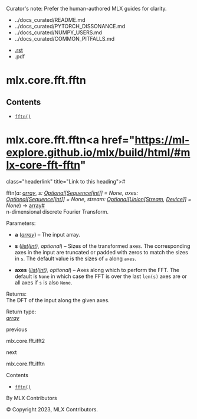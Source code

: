 Curator's note: Prefer the human-authored MLX guides for clarity.
- ../docs_curated/README.md
- ../docs_curated/PYTORCH_DISSONANCE.md
- ../docs_curated/NUMPY_USERS.md
- ../docs_curated/COMMON_PITFALLS.md


<div id="main-content" class="bd-main" role="main">

<div class="sbt-scroll-pixel-helper">

</div>

<div class="bd-content">

<div class="bd-article-container">

<div class="bd-header-article d-print-none">

<div class="header-article-items header-article__inner">

<div class="header-article-items__start">

<div class="header-article-item">

<span class="fa-solid fa-bars"></span>

</div>

</div>

<div class="header-article-items__end">

<div class="header-article-item">

<div class="article-header-buttons">

<a href="https://github.com/ml-explore/mlx"
class="btn btn-sm btn-source-repository-button"
data-bs-placement="bottom" data-bs-toggle="tooltip" target="_blank"
title="Source repository"><span class="btn__icon-container"> <em></em>
</span></a>

<div class="dropdown dropdown-download-buttons">

- <a
  href="https://ml-explore.github.io/mlx/build/html/_sources/python/_autosummary/mlx.core.fft.fftn.rst"
  class="btn btn-sm btn-download-source-button dropdown-item"
  data-bs-placement="left" data-bs-toggle="tooltip" target="_blank"
  title="Download source file"><span class="btn__icon-container">
  <em></em> </span> <span class="btn__text-container">.rst</span></a>
- <span class="btn__icon-container"> </span>
  <span class="btn__text-container">.pdf</span>

</div>

<span class="btn__icon-container"> </span>

<span class="fa-solid fa-list"></span>

</div>

</div>

</div>

</div>

</div>

<div id="jb-print-docs-body" class="onlyprint">

# mlx.core.fft.fftn

<div id="print-main-content">

<div id="jb-print-toc">

<div>

## Contents

</div>

- <a href="https://ml-explore.github.io/mlx/build/html/#mlx.core.fft.fftn"
  class="reference internal nav-link"><span class="pre"><code
  class="docutils literal notranslate">fftn()</code></span></a>

</div>

</div>

</div>

<div id="searchbox">

</div>

<div id="mlx-core-fft-fftn" class="section">

# mlx.core.fft.fftn<a href="https://ml-explore.github.io/mlx/build/html/#mlx-core-fft-fftn"
class="headerlink" title="Link to this heading">#</a>

<span class="sig-name descname"><span class="pre">fftn</span></span><span class="sig-paren">(</span>*<span class="n"><span class="pre">a</span></span><span class="p"><span class="pre">:</span></span><span class="w"> </span><span class="n"><a
href="https://ml-explore.github.io/mlx/build/html/python/_autosummary/mlx.core.array.html#mlx.core.array"
class="reference internal" title="mlx.core.array"><span
class="pre">array</span></a></span>*, *<span class="n"><span class="pre">s</span></span><span class="p"><span class="pre">:</span></span><span class="w"> </span><span class="n"><a href="https://docs.python.org/3/library/typing.html#typing.Optional"
class="reference external" title="(in Python v3.13)"><span
class="pre">Optional</span></a><span class="p"><span class="pre">\[</span></span><a
href="https://docs.python.org/3/library/collections.abc.html#collections.abc.Sequence"
class="reference external" title="(in Python v3.13)"><span
class="pre">Sequence</span></a><span class="p"><span class="pre">\[</span></span><a href="https://docs.python.org/3/library/functions.html#int"
class="reference external" title="(in Python v3.13)"><span
class="pre">int</span></a><span class="p"><span class="pre">\]</span></span><span class="p"><span class="pre">\]</span></span></span><span class="w"> </span><span class="o"><span class="pre">=</span></span><span class="w"> </span><span class="default_value"><span class="pre">None</span></span>*, *<span class="n"><span class="pre">axes</span></span><span class="p"><span class="pre">:</span></span><span class="w"> </span><span class="n"><a href="https://docs.python.org/3/library/typing.html#typing.Optional"
class="reference external" title="(in Python v3.13)"><span
class="pre">Optional</span></a><span class="p"><span class="pre">\[</span></span><a
href="https://docs.python.org/3/library/collections.abc.html#collections.abc.Sequence"
class="reference external" title="(in Python v3.13)"><span
class="pre">Sequence</span></a><span class="p"><span class="pre">\[</span></span><a href="https://docs.python.org/3/library/functions.html#int"
class="reference external" title="(in Python v3.13)"><span
class="pre">int</span></a><span class="p"><span class="pre">\]</span></span><span class="p"><span class="pre">\]</span></span></span><span class="w"> </span><span class="o"><span class="pre">=</span></span><span class="w"> </span><span class="default_value"><span class="pre">None</span></span>*, *<span class="n"><span class="pre">stream</span></span><span class="p"><span class="pre">:</span></span><span class="w"> </span><span class="n"><a href="https://docs.python.org/3/library/typing.html#typing.Optional"
class="reference external" title="(in Python v3.13)"><span
class="pre">Optional</span></a><span class="p"><span class="pre">\[</span></span><a href="https://docs.python.org/3/library/typing.html#typing.Union"
class="reference external" title="(in Python v3.13)"><span
class="pre">Union</span></a><span class="p"><span class="pre">\[</span></span><a
href="https://ml-explore.github.io/mlx/build/html/python/_autosummary/stream_class.html#mlx.core.Stream"
class="reference internal" title="mlx.core.Stream"><span
class="pre">Stream</span></a><span class="p"><span class="pre">,</span></span><span class="w"> </span><a
href="https://ml-explore.github.io/mlx/build/html/python/_autosummary/mlx.core.Device.html#mlx.core.Device"
class="reference internal" title="mlx.core.Device"><span
class="pre">Device</span></a><span class="p"><span class="pre">\]</span></span><span class="p"><span class="pre">\]</span></span></span><span class="w"> </span><span class="o"><span class="pre">=</span></span><span class="w"> </span><span class="default_value"><span class="pre">None</span></span>*<span class="sig-paren">)</span> <span class="sig-return"><span class="sig-return-icon">→</span> <span class="sig-return-typehint"><a
href="https://ml-explore.github.io/mlx/build/html/python/_autosummary/mlx.core.array.html#mlx.core.array"
class="reference internal" title="mlx.core.array"><span
class="pre">array</span></a></span></span><a href="https://ml-explore.github.io/mlx/build/html/#mlx.core.fft.fftn"
class="headerlink" title="Link to this definition">#</a>  
n-dimensional discrete Fourier Transform.

Parameters<span class="colon">:</span>  
- **a** (<a
  href="https://ml-explore.github.io/mlx/build/html/python/_autosummary/mlx.core.array.html#mlx.core.array"
  class="reference internal" title="mlx.core.array"><em>array</em></a>)
  – The input array.

- **s** (<a href="https://docs.python.org/3/library/stdtypes.html#list"
  class="reference external" title="(in Python v3.13)"><em>list</em></a>*(*<a href="https://docs.python.org/3/library/functions.html#int"
  class="reference external" title="(in Python v3.13)"><em>int</em></a>*),*
  *optional*) – Sizes of the transformed axes. The corresponding axes in
  the input are truncated or padded with zeros to match the sizes in
  <span class="pre">`s`</span>. The default value is the sizes of
  <span class="pre">`a`</span> along <span class="pre">`axes`</span>.

- **axes**
  (<a href="https://docs.python.org/3/library/stdtypes.html#list"
  class="reference external" title="(in Python v3.13)"><em>list</em></a>*(*<a href="https://docs.python.org/3/library/functions.html#int"
  class="reference external" title="(in Python v3.13)"><em>int</em></a>*),*
  *optional*) – Axes along which to perform the FFT. The default is
  <span class="pre">`None`</span> in which case the FFT is over the last
  <span class="pre">`len(s)`</span> axes are or all axes if
  <span class="pre">`s`</span> is also <span class="pre">`None`</span>.

Returns<span class="colon">:</span>  
The DFT of the input along the given axes.

Return type<span class="colon">:</span>  
<a
href="https://ml-explore.github.io/mlx/build/html/python/_autosummary/mlx.core.array.html#mlx.core.array"
class="reference internal" title="mlx.core.array"><em>array</em></a>

</div>

<div class="prev-next-area">

<a
href="https://ml-explore.github.io/mlx/build/html/python/_autosummary/mlx.core.fft.ifft2.html"
class="left-prev" title="previous page"><em></em></a>

<div class="prev-next-info">

previous

mlx.core.fft.ifft2

</div>

<a
href="https://ml-explore.github.io/mlx/build/html/python/_autosummary/mlx.core.fft.ifftn.html"
class="right-next" title="next page"></a>

<div class="prev-next-info">

next

mlx.core.fft.ifftn

</div>

</div>

</div>

<div class="bd-sidebar-secondary bd-toc">

<div class="sidebar-secondary-items sidebar-secondary__inner">

<div class="sidebar-secondary-item">

<div class="page-toc tocsection onthispage">

Contents

</div>

- <a href="https://ml-explore.github.io/mlx/build/html/#mlx.core.fft.fftn"
  class="reference internal nav-link"><span class="pre"><code
  class="docutils literal notranslate">fftn()</code></span></a>

</div>

</div>

</div>

</div>

<div class="bd-footer-content__inner container">

<div class="footer-item">

By MLX Contributors

</div>

<div class="footer-item">

© Copyright 2023, MLX Contributors.  

</div>

<div class="footer-item">

</div>

<div class="footer-item">

</div>

</div>

</div>
